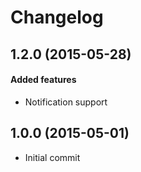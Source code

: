 # Changelog


## 1.2.0 (2015-05-28)

#### Added features
- Notification support
 

## 1.0.0 (2015-05-01)
- Initial commit